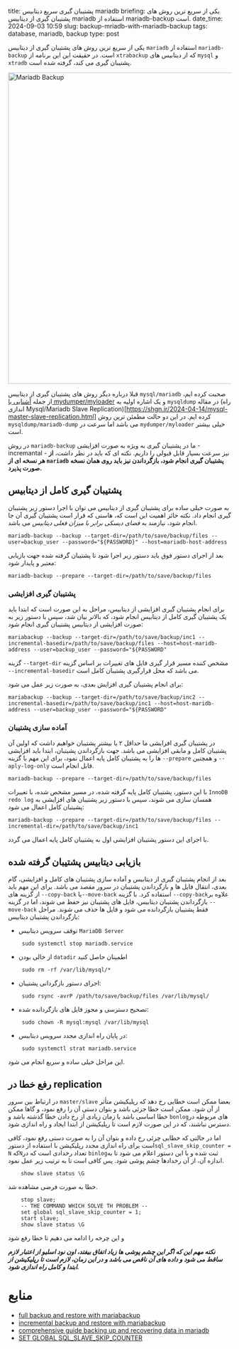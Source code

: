 title: پشتیبان گیری سریع دیتابیس mariadb
briefing: یکی از سریع ترین روش های پشتیبان گیری از دیتابیس mariadb استفاده از mariadb-backup است.
date_time: 2024-09-03 10:59
slug: backup-mriadb-with-mariadb-backup
tags: database, mariadb, backup
type: post

یکی از سریع ترین روش های پشتیبان گیری از دیتابیس `mariadb` استفاده از `mariadb-backup` است. در حقیقت این
 این برنامه از `xtrabackup` که از دیتابیس های `mysql` و `xtradb` پشتیبان گیری می کند، گرفته شده است.

<img src="mariadb-backup.jpg" alt="Mariadb Backup" style="width:700px;" />

قبلا درباره دیگر روش های پشتیبان گیری از دیتابیس `mysql/mariadb` صحبت کرده ایم، از جمله 
[آشنایی با mydumper/myloader](https://shgn.ir/2023-12-16/mydumper-myloader.html)
 و یک اشاره اولیه به `mysqldump` در مقاله
 (راه اندازی Mysql/Mariadb Slave Replication)[https://shgn.ir/2024-04-14/mysql-master-slave-replication.html]
 کرده ایم. در این دو حالت مطمئن ترین روش `mysqldump/mariadb-dump` می باشد اما سرعت در
 `mydumper/myloader` خیلی بیشتر است.

در روش `mariadb-backup` ما در پشتیبان گیری به ویژه به صورت افزایشی - incremantal - نیز سرعت بسیار قابل
 قبولی را داریم. نکته ای که باید در نظر داشت، **از هر نسخه ای از `mariadb` پشتیبان گیری انجام شود، بازگرداندن
 نیز باید روی همان نسخه صورت پذیرد.**

## پشتیبان گیری کامل از دیتابیس
به صورت خیلی ساده برای پشتیبان گیری از دیتابیس می توان با اجرا دستور زیر پشتیبان گیری انجام داد. نکته حائز
 اهمیت این است که، هاستی که قرار است پشتیبان گیری آن جا انجام شود، نیازمند به *فضای دیسکی برابر با میزان فعلی
 دیتابیس* می باشد. 

    mariadb-backup --backup --target-dir=/path/to/save/backup/files --user=backup_user --password="${PASSWORD}" --host=mariadb-host-address

بعد از اجرای دستور فوق باید دستور زیر اجرا شود تا پشتیبان گرفته شده جهت بازیابی معتبر و پایدار شود:

    mariadb-backup --prepare --target-dir=/path/to/save/backup/files 
### پشتیبان گیری افزایشی
برای انجام پشتیبان گیری افزایشی از دیتابیس، مراحل به این صورت است که ابتدا باید یک پشتیبان گیری کامل از
 دیتابیس انجام شود، که بالاتر بیان شد، سپس با دستور زیر به صورت افزایشی از دیتابیس پشتیبان گیری انجام شود:

    mariabackup --backup --target-dir=/path/to/save/backup/inc1 --incremental-basedir=/path/to/save/backup/files --host=host-maridb-address --user=backup_user --password="${PASSWORD"
گزینه `--target-dir` مشخص کننده مسیر قرار گیری فایل های تغییرات بر اساس گزینه `--incremental-basedir` می باشد
 که محل قرارگیری پشتیبان کامل است.

برای انجام پشتیبان گیری افزایش بعدی، به صورت زیر عمل می شود:

    mariabackup --backup --target-dir=/path/to/save/backup/inc2 --incremental-basedir=/path/to/save/backup/inc1 --host=host-maridb-address --user=backup_user --password="${PASSWORD"

### آماده سازی پشتیبان
در پشتیبان گیری افزایشی ما حداقل ۲ یا بیشتر پشتیبان خواهیم داشت که اولین آن پشتیبان کامل و مابقی افزایشی
 می باشد. جهت بازگرداندن پشیتبان، ابتدا باید افزایشی ها را به پشتیبان کامل پایه اعمال نمود، برای این مهم
 با گزینه `--prepare` و همچنین `--aply-log-only` قابل انجام است.

    mariadb-backup --prepare --target-dir=/path/to/save/backup/files
با این دستور، پشتیبان کامل پایه گرفته شده، در مسیر مشخص شده، با تغییرات `InnoDB redo log` همسان سازی
 می شوند، سپس با دستور زیر پشتیبان های افزایشی به پشیتبان کامل اعمال می شود:

    mariadb-backup --prepare --target-dir=/path/to/save/backup/files --incremental-dir=/path/to/save/backup/inc1
با اجرای این دستور پشتیبان افزایشی اول به پشتیبان کامل پایه اعمال می گردد.

##  بازیابی دیتابیس پشتیبان گرفته شده
بعد از انجام پشتیبان گیری از دیتابیس و آماده سازی پشتیبان های کامل و افزایشی، گام بعدی، انتقال فایل ها و 
 بازگرداندن پشتیبان در سرور مقصد می باشد. برای این مهم باید از گزینه های `--copy-back` یا`--move-back`
 استفاده کرد. با گزینه `--copy-back`علاوه بر بازگرداندن پشتیبان دیتابیس، فایل های پشتیبان نیز حفظ می شوند،
 اما در گزینه `--move-back` فقط پشتیبان بازگردانده می شود و فایل ها حذف می شوند.
مراحل بازگرداندن پشتیبان دیتابیس:

 * توقف سرویس دیتابیس `MariaDB Server`

        sudo systemctl stop mariadb.service

 * از خالی بودن `datadir` اطمینان حاصل کنید

        sudo rm -rf /var/lib/mysql/*

 * اجرای دستور بازگردانی پشتیبان:

        sudo rsync -avrP /path/to/save/backup/files /var/lib/mysql/

 * تصحیح دسترسی و مجوز فایل های بازگردانده شده:
 
        sudo chown -R mysql:mysql /var/lib/mysql

 * در پایان راه اندازی مجدد سرویس دیتابیس:
       
        sudo systemctl strat mariadb.service

این مراحل خیلی ساده و سریع انجام می شود.

## رفع خطا در replication
در ارتباط بین سرور `master/slave` بعضا ممکن است خطایی رخ دهد که رپلیکیشن متأثر از آن شود.
ممکن است خطا جزئی باشد و بتوان دستی آن را رفع نمود، و گاها ممکن خطا اساسی باشد یا زمان زیادی
 از رخ دادن خطا گذشته باشد و `bonlog`های مربوطه در دسترس نباشند، که در این صورت لازم است تا 
رپلیکیشن از ابتدا ایجاد و راه اندازی شود.

اما در حالتی که خطایی چزئی رخ داده و بتوان آن را به صورت دستی رفع نمود، کافی است برای راه 
اندازی مجدد رپلیکیشن با استفاده از دستور`sql_slave_skip_counter = N` که`N`تعداد رخدادی 
است که در `binlog`ثبت شده و با این دستور اعلام می شود تا به اندازه آن، از آن رخدادها چشم 
پوشی شود. پس کافی است تا به ترتیب زیر عمل نمود.

        show slave status \G

خطا به صورت فرضی مشاهده شد.

        stop slave;
        -- THE COMMAND WHICH SOLVE TH PROBLEM --
        set global sql_slave_skip_counter = 1;
        start slave;
        show slave status \G
و این چرخه را ادامه می دهیم تا خطا رفع شود
        
***نکته مهم این که اگر این چشم پوشی ها زیاد اتفاق بیفتد، اون نود اسلیو از اعتبار لازم ساقط 
می شود و داده های آن ناقص می باشد و در این زمان، لازم است تا رپلیکیشن از ابتدا و کامل 
راه اندازی شود.***

# منابع
 - [full backup and restore with mariabackup](https://mariadb.com/kb/en/full-backup-and-restore-with-mariabackup/)
 - [incremental backup and restore with mariabackup](https://mariadb.com/kb/en/incremental-backup-and-restore-with-mariabackup/)
 - [comprehensive guide backing up and recovering data in mariadb](https://travishorn.com/comprehensive-guide-backing-up-and-recovering-data-in-mariadb)
 - [SET GLOBAL SQL_SLAVE_SKIP_COUNTER](https://mariadb.com/kb/en/set-global-sql_slave_skip_counter/)